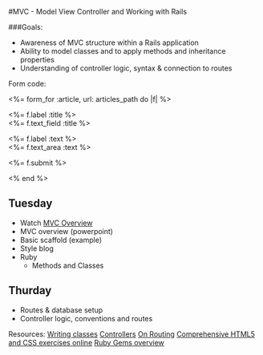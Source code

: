 #MVC - Model View Controller and Working with Rails

###Goals:
- Awareness of MVC structure within a Rails application
- Ability to model classes and to apply methods and inheritance properties
- Understanding of controller logic, syntax & connection to routes

Form code:


<%= form_for :article, url: articles_path do |f| %>
  <p>
    <%= f.label :title %><br>
    <%= f.text_field :title %>
  </p>
 
  <p>
    <%= f.label :text %><br>
    <%= f.text_area :text %>
  </p>
 
  <p>
    <%= f.submit %>
  </p>
<% end %>




## Tuesday
- Watch [MVC Overview](https://www.youtube.com/watch?v=3mQjtk2YDkM)
- MVC overview (powerpoint)
- Basic scaffold (example)
- Style blog
- Ruby 
	- Methods and Classes


## Thurday
- Routes & database setup
- Controller logic, conventions and routes


Resources:
[Writing classes](http://rubylearning.com/satishtalim/writing_our_own_class_in_ruby.html)
[Controllers](http://www.tutorialspoint.com/ruby-on-rails/rails-controllers.htm)
[On Routing](http://www.theodinproject.com/ruby-on-rails/routing)
[Comprehensive HTML5 and CSS exercises online](http://www.freecodecamp.com/)
[Ruby Gems overview](http://guides.rubygems.org/rubygems-basics/)









